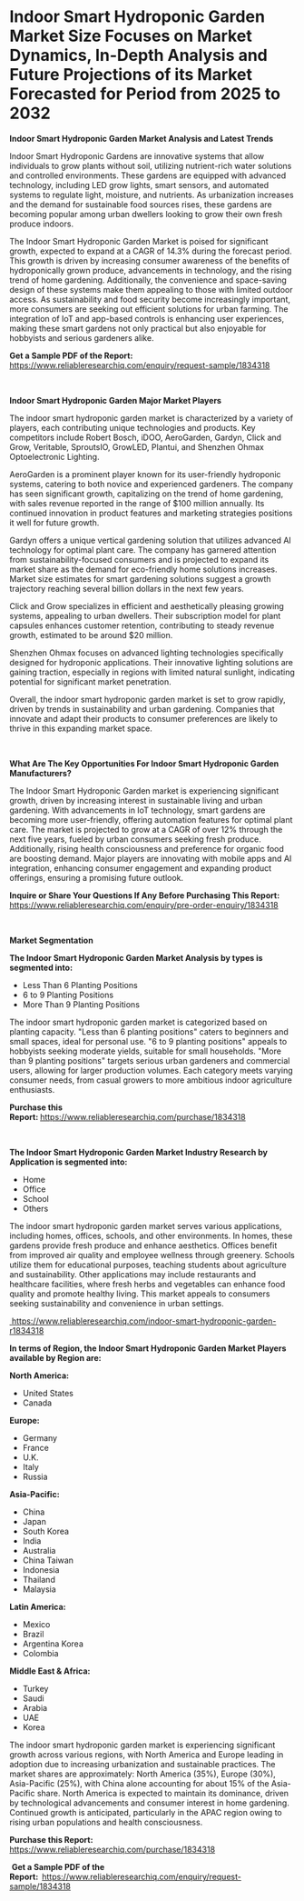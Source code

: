 <p><h1>Indoor Smart Hydroponic Garden Market Size Focuses on Market Dynamics, In-Depth Analysis and Future Projections of its Market Forecasted for Period from 2025 to 2032</h1></p><p><strong>Indoor Smart Hydroponic Garden Market Analysis and Latest Trends</strong></p>
<p><p>Indoor Smart Hydroponic Gardens are innovative systems that allow individuals to grow plants without soil, utilizing nutrient-rich water solutions and controlled environments. These gardens are equipped with advanced technology, including LED grow lights, smart sensors, and automated systems to regulate light, moisture, and nutrients. As urbanization increases and the demand for sustainable food sources rises, these gardens are becoming popular among urban dwellers looking to grow their own fresh produce indoors.</p><p>The Indoor Smart Hydroponic Garden Market is poised for significant growth, expected to expand at a CAGR of 14.3% during the forecast period. This growth is driven by increasing consumer awareness of the benefits of hydroponically grown produce, advancements in technology, and the rising trend of home gardening. Additionally, the convenience and space-saving design of these systems make them appealing to those with limited outdoor access. As sustainability and food security become increasingly important, more consumers are seeking out efficient solutions for urban farming. The integration of IoT and app-based controls is enhancing user experiences, making these smart gardens not only practical but also enjoyable for hobbyists and serious gardeners alike.</p></p>
<p><strong>Get a Sample PDF of the Report:&nbsp;</strong> <a href="https://www.reliableresearchiq.com/enquiry/request-sample/1834318?utm_campaign=3506&utm_medium=2&utm_source=Github&utm_content=ia&utm_term=15042025&utm_id=indoor-smart-hydroponic-garden">https://www.reliableresearchiq.com/enquiry/request-sample/1834318</a></p>
<p>&nbsp;</p>
<p><strong>Indoor Smart Hydroponic Garden Major Market Players</strong></p>
<p><p>The indoor smart hydroponic garden market is characterized by a variety of players, each contributing unique technologies and products. Key competitors include Robert Bosch, iDOO, AeroGarden, Gardyn, Click and Grow, Veritable, SproutsIO, GrowLED, Plantui, and Shenzhen Ohmax Optoelectronic Lighting.</p><p>AeroGarden is a prominent player known for its user-friendly hydroponic systems, catering to both novice and experienced gardeners. The company has seen significant growth, capitalizing on the trend of home gardening, with sales revenue reported in the range of $100 million annually. Its continued innovation in product features and marketing strategies positions it well for future growth.</p><p>Gardyn offers a unique vertical gardening solution that utilizes advanced AI technology for optimal plant care. The company has garnered attention from sustainability-focused consumers and is projected to expand its market share as the demand for eco-friendly home solutions increases. Market size estimates for smart gardening solutions suggest a growth trajectory reaching several billion dollars in the next few years.</p><p>Click and Grow specializes in efficient and aesthetically pleasing growing systems, appealing to urban dwellers. Their subscription model for plant capsules enhances customer retention, contributing to steady revenue growth, estimated to be around $20 million.</p><p>Shenzhen Ohmax focuses on advanced lighting technologies specifically designed for hydroponic applications. Their innovative lighting solutions are gaining traction, especially in regions with limited natural sunlight, indicating potential for significant market penetration.</p><p>Overall, the indoor smart hydroponic garden market is set to grow rapidly, driven by trends in sustainability and urban gardening. Companies that innovate and adapt their products to consumer preferences are likely to thrive in this expanding market space.</p></p>
<p>&nbsp;</p>
<p><strong>What Are The Key Opportunities For Indoor Smart Hydroponic Garden Manufacturers?</strong></p>
<p><p>The Indoor Smart Hydroponic Garden market is experiencing significant growth, driven by increasing interest in sustainable living and urban gardening. With advancements in IoT technology, smart gardens are becoming more user-friendly, offering automation features for optimal plant care. The market is projected to grow at a CAGR of over 12% through the next five years, fueled by urban consumers seeking fresh produce. Additionally, rising health consciousness and preference for organic food are boosting demand. Major players are innovating with mobile apps and AI integration, enhancing consumer engagement and expanding product offerings, ensuring a promising future outlook.</p></p>
<p><strong>Inquire or Share Your Questions If Any Before Purchasing This Report:</strong> <a href="https://www.reliableresearchiq.com/enquiry/pre-order-enquiry/1834318?utm_campaign=3506&utm_medium=2&utm_source=Github&utm_content=ia&utm_term=15042025&utm_id=indoor-smart-hydroponic-garden">https://www.reliableresearchiq.com/enquiry/pre-order-enquiry/1834318</a></p>
<p>&nbsp;</p>
<p><strong>Market Segmentation</strong></p>
<p><strong>The Indoor Smart Hydroponic Garden Market Analysis by types is segmented into:</strong></p>
<p><ul><li>Less Than 6 Planting Positions</li><li>6 to 9 Planting Positions</li><li>More Than 9 Planting Positions</li></ul></p>
<p><p>The indoor smart hydroponic garden market is categorized based on planting capacity. "Less than 6 planting positions" caters to beginners and small spaces, ideal for personal use. "6 to 9 planting positions" appeals to hobbyists seeking moderate yields, suitable for small households. "More than 9 planting positions" targets serious urban gardeners and commercial users, allowing for larger production volumes. Each category meets varying consumer needs, from casual growers to more ambitious indoor agriculture enthusiasts.</p></p>
<p><strong>Purchase this Report:&nbsp;</strong><a href="https://www.reliableresearchiq.com/purchase/1834318?utm_campaign=3506&utm_medium=2&utm_source=Github&utm_content=ia&utm_term=15042025&utm_id=indoor-smart-hydroponic-garden">https://www.reliableresearchiq.com/purchase/1834318</a></p>
<p>&nbsp;</p>
<p><strong>The Indoor Smart Hydroponic Garden Market Industry Research by Application is segmented into:</strong></p>
<p><ul><li>Home</li><li>Office</li><li>School</li><li>Others</li></ul></p>
<p><p>The indoor smart hydroponic garden market serves various applications, including homes, offices, schools, and other environments. In homes, these gardens provide fresh produce and enhance aesthetics. Offices benefit from improved air quality and employee wellness through greenery. Schools utilize them for educational purposes, teaching students about agriculture and sustainability. Other applications may include restaurants and healthcare facilities, where fresh herbs and vegetables can enhance food quality and promote healthy living. This market appeals to consumers seeking sustainability and convenience in urban settings.</p></p>
<p><a href="https://www.reliableresearchiq.com/indoor-smart-hydroponic-garden-r1834318?utm_campaign=3506&utm_medium=2&utm_source=Github&utm_content=ia&utm_term=15042025&utm_id=indoor-smart-hydroponic-garden">&nbsp;https://www.reliableresearchiq.com/indoor-smart-hydroponic-garden-r1834318</a></p>
<p><strong>In terms of Region, the Indoor Smart Hydroponic Garden Market Players available by Region are:</strong></p>
<p>
    <p> <strong> North America: </strong>
        <ul>
            <li>United States</li>
            <li>Canada</li>
        </ul>
        </p> 
    <p> <strong> Europe: </strong>
        <ul>
            <li>Germany</li>
            <li>France</li>
            <li>U.K.</li>
            <li>Italy</li>
            <li>Russia</li>
        </ul>
        </p> 
    <p> <strong> Asia-Pacific: </strong>
        <ul>
            <li>China</li>
            <li>Japan</li>
            <li>South Korea</li>
            <li>India</li>
            <li>Australia</li>
            <li>China Taiwan</li>
            <li>Indonesia</li>
            <li>Thailand</li>
            <li>Malaysia</li>
        </ul>
        </p> 
    <p> <strong> Latin America: </strong>
        <ul>
            <li>Mexico</li>
            <li>Brazil</li>
            <li>Argentina Korea</li>
            <li>Colombia</li>
        </ul>
        </p> 
    <p> <strong> Middle East & Africa: </strong>
        <ul>
            <li>Turkey</li>
            <li>Saudi</li>
            <li>Arabia</li>
            <li>UAE</li>
            <li>Korea</li>
        </ul>
    </p>
    </p>
<p><p>The indoor smart hydroponic garden market is experiencing significant growth across various regions, with North America and Europe leading in adoption due to increasing urbanization and sustainable practices. The market shares are approximately: North America (35%), Europe (30%), Asia-Pacific (25%), with China alone accounting for about 15% of the Asia-Pacific share. North America is expected to maintain its dominance, driven by technological advancements and consumer interest in home gardening. Continued growth is anticipated, particularly in the APAC region owing to rising urban populations and health consciousness.</p></p>
<p><strong>Purchase this Report: </strong><a href="https://www.reliableresearchiq.com/purchase/1834318?utm_campaign=3506&utm_medium=2&utm_source=Github&utm_content=ia&utm_term=15042025&utm_id=indoor-smart-hydroponic-garden">https://www.reliableresearchiq.com/purchase/1834318</a></p>
<p>&nbsp;<strong>Get a Sample PDF of the Report:&nbsp;&nbsp;</strong><a href="https://www.reliableresearchiq.com/enquiry/request-sample/1834318?utm_campaign=3506&utm_medium=2&utm_source=Github&utm_content=ia&utm_term=15042025&utm_id=indoor-smart-hydroponic-garden">https://www.reliableresearchiq.com/enquiry/request-sample/1834318</a></p>
<p><strong></strong></p>
<p><p></p><p></p><p></p></p>